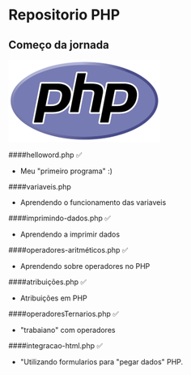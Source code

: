 # Repositorio PHP
## Começo da jornada

![PHP](imgs/php.png)


####helloword.php  :white_check_mark:
- Meu "primeiro programa" :)

####variaveis.php 
- Aprendendo o funcionamento das variaveis

####imprimindo-dados.php  :white_check_mark:
- Aprendendo a imprimir dados

####operadores-aritméticos.php  :white_check_mark:
- Aprendendo sobre operadores no PHP

####atribuições.php :white_check_mark:
- Atribuições em PHP

####operadoresTernarios.php :white_check_mark:
- "trabaiano" com operadores

####integracao-html.php :white_check_mark:
- "Utilizando formularios para "pegar dados" PHP.